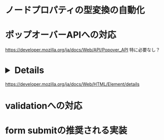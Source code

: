 
# ノードプロパティの型変換の自動化

# ポップオーバーAPIへの対応
https://developer.mozilla.org/ja/docs/Web/API/Popover_API
特に必要なし？

# <details>: 詳細折りたたみ要素への対応
https://developer.mozilla.org/ja/docs/Web/HTML/Element/details

# validationへの対応

# form submitの推奨される実装